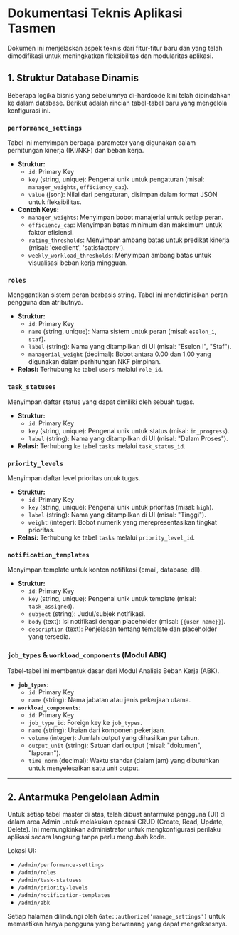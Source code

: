 # Dokumentasi Teknis Aplikasi Tasmen

Dokumen ini menjelaskan aspek teknis dari fitur-fitur baru dan yang telah dimodifikasi untuk meningkatkan fleksibilitas dan modularitas aplikasi.

## 1. Struktur Database Dinamis

Beberapa logika bisnis yang sebelumnya di-hardcode kini telah dipindahkan ke dalam database. Berikut adalah rincian tabel-tabel baru yang mengelola konfigurasi ini.

### `performance_settings`
Tabel ini menyimpan berbagai parameter yang digunakan dalam perhitungan kinerja (IKI/NKF) dan beban kerja.

- **Struktur:**
  - `id`: Primary Key
  - `key` (string, unique): Pengenal unik untuk pengaturan (misal: `manager_weights`, `efficiency_cap`).
  - `value` (json): Nilai dari pengaturan, disimpan dalam format JSON untuk fleksibilitas.
- **Contoh Keys:**
  - `manager_weights`: Menyimpan bobot manajerial untuk setiap peran.
  - `efficiency_cap`: Menyimpan batas minimum dan maksimum untuk faktor efisiensi.
  - `rating_thresholds`: Menyimpan ambang batas untuk predikat kinerja (misal: 'excellent', 'satisfactory').
  - `weekly_workload_thresholds`: Menyimpan ambang batas untuk visualisasi beban kerja mingguan.

### `roles`
Menggantikan sistem peran berbasis string. Tabel ini mendefinisikan peran pengguna dan atributnya.

- **Struktur:**
  - `id`: Primary Key
  - `name` (string, unique): Nama sistem untuk peran (misal: `eselon_i`, `staf`).
  - `label` (string): Nama yang ditampilkan di UI (misal: "Eselon I", "Staf").
  - `managerial_weight` (decimal): Bobot antara 0.00 dan 1.00 yang digunakan dalam perhitungan NKF pimpinan.
- **Relasi:** Terhubung ke tabel `users` melalui `role_id`.

### `task_statuses`
Menyimpan daftar status yang dapat dimiliki oleh sebuah tugas.

- **Struktur:**
  - `id`: Primary Key
  - `key` (string, unique): Pengenal unik untuk status (misal: `in_progress`).
  - `label` (string): Nama yang ditampilkan di UI (misal: "Dalam Proses").
- **Relasi:** Terhubung ke tabel `tasks` melalui `task_status_id`.

### `priority_levels`
Menyimpan daftar level prioritas untuk tugas.

- **Struktur:**
  - `id`: Primary Key
  - `key` (string, unique): Pengenal unik untuk prioritas (misal: `high`).
  - `label` (string): Nama yang ditampilkan di UI (misal: "Tinggi").
  - `weight` (integer): Bobot numerik yang merepresentasikan tingkat prioritas.
- **Relasi:** Terhubung ke tabel `tasks` melalui `priority_level_id`.

### `notification_templates`
Menyimpan template untuk konten notifikasi (email, database, dll).

- **Struktur:**
  - `id`: Primary Key
  - `key` (string, unique): Pengenal unik untuk template (misal: `task_assigned`).
  - `subject` (string): Judul/subjek notifikasi.
  - `body` (text): Isi notifikasi dengan placeholder (misal: `{{user_name}}`).
  - `description` (text): Penjelasan tentang template dan placeholder yang tersedia.

### `job_types` & `workload_components` (Modul ABK)
Tabel-tabel ini membentuk dasar dari Modul Analisis Beban Kerja (ABK).

- **`job_types`:**
  - `id`: Primary Key
  - `name` (string): Nama jabatan atau jenis pekerjaan utama.
- **`workload_components`:**
  - `id`: Primary Key
  - `job_type_id`: Foreign key ke `job_types`.
  - `name` (string): Uraian dari komponen pekerjaan.
  - `volume` (integer): Jumlah output yang dihasilkan per tahun.
  - `output_unit` (string): Satuan dari output (misal: "dokumen", "laporan").
  - `time_norm` (decimal): Waktu standar (dalam jam) yang dibutuhkan untuk menyelesaikan satu unit output.

---

## 2. Antarmuka Pengelolaan Admin

Untuk setiap tabel master di atas, telah dibuat antarmuka pengguna (UI) di dalam area Admin untuk melakukan operasi CRUD (Create, Read, Update, Delete). Ini memungkinkan administrator untuk mengkonfigurasi perilaku aplikasi secara langsung tanpa perlu mengubah kode.

Lokasi UI:
- `/admin/performance-settings`
- `/admin/roles`
- `/admin/task-statuses`
- `/admin/priority-levels`
- `/admin/notification-templates`
- `/admin/abk`

Setiap halaman dilindungi oleh `Gate::authorize('manage_settings')` untuk memastikan hanya pengguna yang berwenang yang dapat mengaksesnya.
